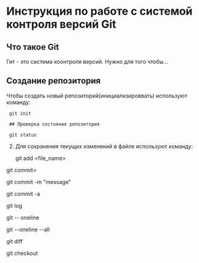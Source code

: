 # **Инструкция по работе с системой контроля версий Git**

## Что такое Git

Гит - это система коонтроля версий. Нужно для того чтобы...

## Создание репозитория

Чтобы создать новый репозиторий(инициализироввать) используют команду:

     git init

     ## Проверка состояния репозитория

     git status


 2. Для сохранения текущих изменений в файле используют команду:

    git add <file_name>
  
  git commit>   

  git commit -m "message"

  git commit -a

  git log

  git -- oneline

  git --oneline --all

  git diff

  git checkout <hash>